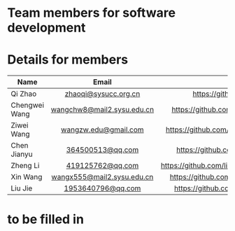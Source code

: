 # Team members for software development 


# Details for members    

|   Name     	|         Email         	|           Site             	| institute 	|
|---------------|:------------------------:	|-----------------------------:	|---------------|
| Qi Zhao   	| zhaoqi@sysucc.org.cn  	| https://github.com/likelet 	| SYSUCC    	|
| Chengwei Wang | wangchw8@mail2.sysu.edu.cn| https://github.com/Ninomoriaty| SYSU          |
|  Ziwei Wang   |  wangzw.edu@gmail.com    |   https://github.com/ZIWEI-WONG |   SYSU |
| Chen Jianyu  	| 364500513@qq.com  	| https://github.com/chenjy327 	| SYSU    	|
| Zheng Li   	| 419125762@qq.com  	| https://github.com/lizheng141026 	| SYSU    	|
| Xin Wang      | wangx555@mail2.sysu.edu.cn| https://github.com/Wangxin555 | SYSU          |
| Liu Jie       | 1953640796@qq.com      | https://github.com/LiuJie1117 | SYSU
# to be filled in 
